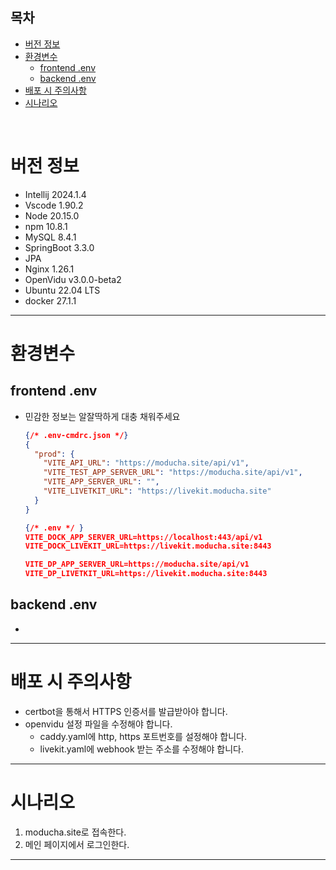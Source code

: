 ## 목차
- [버전 정보](#버전-정보)
- [환경변수](#환경변수)
  - [frontend .env](#frontend-env)
  - [backend .env](#backend-env)
- [배포 시 주의사항](#배포-시-주의사항)
- [시나리오](#시나리오)

<br>

# 버전 정보

- Intellij 2024.1.4
- Vscode 1.90.2
- Node 20.15.0
- npm 10.8.1
- MySQL 8.4.1
- SpringBoot 3.3.0
- JPA
- Nginx 1.26.1
- OpenVidu v3.0.0-beta2
- Ubuntu 22.04 LTS
- docker 27.1.1


---
# 환경변수

## frontend .env
- 민감한 정보는 알잘딱하게 대충 채워주세요

  ```json
  {/* .env-cmdrc.json */}
  {
    "prod": {
      "VITE_API_URL": "https://moducha.site/api/v1",
      "VITE_TEST_APP_SERVER_URL": "https://moducha.site/api/v1",
      "VITE_APP_SERVER_URL": "",
      "VITE_LIVETKIT_URL": "https://livekit.moducha.site"
    }
  }
  
  {/* .env */ }
  VITE_DOCK_APP_SERVER_URL=https://localhost:443/api/v1
  VITE_DOCK_LIVEKIT_URL=https://livekit.moducha.site:8443
  
  VITE_DP_APP_SERVER_URL=https://moducha.site/api/v1
  VITE_DP_LIVETKIT_URL=https://livekit.moducha.site:8443
  ```

  

## backend .env
- 

---
# 배포 시 주의사항
- certbot을 통해서 HTTPS 인증서를 발급받아야 합니다.
- openvidu 설정 파일을 수정해야 합니다.
  - caddy.yaml에 http, https 포트번호를 설정해야 합니다.
  - livekit.yaml에 webhook 받는 주소를 수정해야 합니다.

---
# 시나리오
1. moducha.site로 접속한다.
2. 메인 페이지에서 로그인한다.

---
